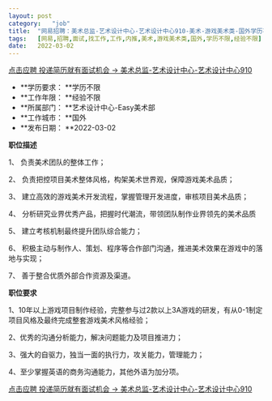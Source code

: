 ```yaml
---
layout:	post
category:	"job"
title:	"网易招聘：美术总监-艺术设计中心-艺术设计中心910-美术-游戏美术类-国外学历不限经验不限"
tags:	[网易,招聘,面试,找工作,工作,内推,美术,游戏美术类,国外,学历不限,经验不限]
date:	2022-03-02
---
```


[点击应聘 投递简历就有面试机会 ->  美术总监-艺术设计中心-艺术设计中心910](http://mobile.bole.netease.com/bole/boleDetail?id=38442&employeeId=346f03c3cda5f04c&key=all)



- **学历要求： **学历不限
- **工作年限： **经验不限
- **所属部门： **艺术设计中心-Easy美术部
- **工作城市： **国外
- **发布日期： **2022-03-02



**职位描述**

1、 负责美术团队的整体工作；

2、 负责把控项目美术整体风格，构架美术世界观，保障游戏美术品质；

3、 建立高效的游戏美术开发流程，掌握管理开发进度，审核项目美术品质； 

4、 分析研究业界优秀产品，把握时代潮流，带领团队制作业界领先的美术品质 

5、 建立考核机制最终提升团队综合能力；

6、 积极主动与制作人、策划、程序等合作部门沟通，推进美术效果在游戏中的落地与实现； 

7、 善于整合优质外部合作资源及渠道。 



**职位要求**

1、10年以上游戏项目制作经验，完整参与过2款以上3A游戏的研发，有从0-1制定项目风格及最终完成整套游戏美术风格经验； 

2、优秀的沟通分析能力，解决问题能力及项目推进力； 

3、强大的自驱力，独当一面的执行力，攻关能力，管理能力；

4、至少掌握英语的商务沟通能力，其他外语为加分项。



[点击应聘 投递简历就有面试机会 ->  美术总监-艺术设计中心-艺术设计中心910](http://mobile.bole.netease.com/bole/boleDetail?id=38442&employeeId=346f03c3cda5f04c&key=all)